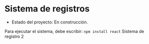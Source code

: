 <h1> Sistema de registros </h1>

- Estado del proyecto: En construcción.

Para ejecutar el sistema, debe escribir:
``` npm install react ```
Sistema de registro 2
